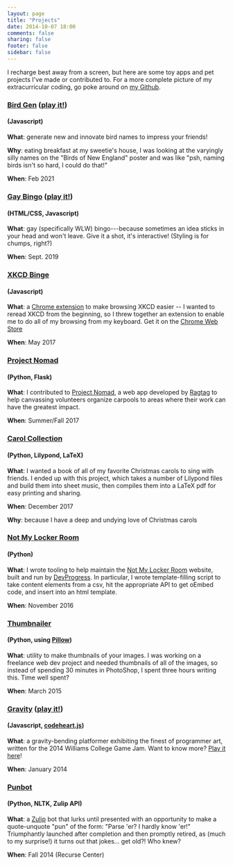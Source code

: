 ```yaml
---
layout: page
title: "Projects"
date: 2014-10-07 18:00
comments: false
sharing: false
footer: false
sidebar: false
---
```

I recharge best away from a screen, but here are some toy apps and pet projects I've made or contributed to. For a more complete picture of my extracurricular coding, go poke around on [my Github](//github.com/maiamcc).

<div class="project">
    <p>
        <h3><a href="//github.com/maiamcc/bird_gen" target="_blank">Bird Gen</a> (<a href="/bird_gen">play it!</a>)</h3><h4>(Javascript)</h4>
    </p>
        <strong>What</strong>: generate new and innovate bird names to impress your friends!
    <p>
    </p>
    <p>
        <strong>Why</strong>: eating breakfast at my sweetie's house, I was looking at the varyingly silly names on the "Birds of New England" poster and was like "psh, naming birds isn't so hard, I could do that!"
    </p>
    <p>
        <strong>When</strong>: Feb 2021
    </p>
</div>

<div class="project">
    <p>
        <h3><a href="//github.com/maiamcc/gay_bingo" target="_blank">Gay Bingo</a> (<a href="/gay_bingo">play it!</a>)</h3><h4>(HTML/CSS, Javascript)</h4>
    </p>
        <strong>What</strong>: gay (specifically WLW) bingo---because sometimes an idea sticks in your head and won't leave. Give it a shot, it's interactive! (Styling is for chumps, right?)
    <p>
        <strong>When</strong>: Sept. 2019
    </p>
</div>

<div class="project">
    <p>
        <h3><a href="//github.com/maiamcc/xkcd_binge" target="_blank">XKCD Binge</a></h3><h4>(Javascript)</h4>
    </p>
        <strong>What</strong>: a <a href="//chrome.google.com/webstore/detail/xkcd-binge/pnhnbhcdjnblacgalelbbnkpkkffchgb?hl=en-US&gl=US" target="_blank">Chrome extension</a> to make browsing XKCD easier -- I wanted to reread XKCD from the beginning, so I threw together an extension to enable me to do all of my browsing from my keyboard. Get it on the <a href="//chrome.google.com/webstore/detail/xkcd-binge/pnhnbhcdjnblacgalelbbnkpkkffchgb?hl=en-US&gl=US" target="_blank">Chrome Web Store</a>
    <p>
        <strong>When</strong>: May 2017
    </p>
</div>

<div class="project">
    <p>
        <h3><a href="//github.com/RagtagOpen/nomad" target="_blank">Project Nomad</a></h3><h4>(Python, Flask)</h4>
    </p>
        <strong>What</strong>: I contributed to <a href="//ragtag.org/nomad/">Project Nomad</a>, a web app developed by <a href="//ragtag.org">Ragtag</a> to help canvassing volunteers organize carpools to areas where their work can have the greatest impact.
    </p>
    <p>
        <strong>When</strong>: Summer/Fall 2017
    </p>
</div>

<div class="project">
    <p>
        <h3><a href="//github.com/maiamcc/carols" target="_blank">Carol Collection</a></h3><h4>(Python, Lilypond, LaTeX)</h4>
    </p>
        <strong>What</strong>: I wanted a book of all of my favorite Christmas carols to sing with friends. I ended up with this project, which takes a number of Lilypond files and build them into sheet music, then compiles them into a LaTeX pdf for easy printing and sharing.
    </p>
    <p>
        <strong>When</strong>: December 2017
    </p>
    <p>
        <strong>Why</strong>: because I have a deep and undying love of Christmas carols
    </p>
</div>

<div class="project">
    <p>
        <h3><a href="//github.com/maiamcc/not-my-locker-room/tree/generalizedContentScript" target="_blank">Not My Locker Room</a></h3><h4>(Python)</h4>
    </p>
        <strong>What</strong>: I wrote tooling to help maintain the <a href="//notmylockerroom.com" target="_blank">Not My Locker Room</a> website, built and run by <a href="https://devprogress.us" target="_blank">DevProgress</a>. In particular, I wrote template-filling script to take content elements from a csv, hit the appropriate API to get oEmbed code, and insert into an html template.
    </p>
    <p>
        <strong>When</strong>: November 2016
    </p>
</div>

<div class="project">
    <p>
        <h3><a href="//github.com/maiamcc/thumbnailer" target="-_blank">Thumbnailer</a></h3><h4>(Python, using <a href="//pillow.readthedocs.io/en/4.1.x/" target="-_blank">Pillow</a>)</h4>
    </p>
        <strong>What</strong>: utility to make thumbnails of your images. I was working on a freelance web dev project and needed thumbnails of all of the images, so instead of spending 30 minutes in PhotoShop, I spent three hours writing this. Time well spent?
    </p>
    <p>
        <strong>When</strong>: March 2015
    </p>
</div>

<div class="project">
    <p>
        <h3><a href="//github.com/maiamcc/gravity" target="_blank">Gravity</a> (<a href="/projects/gravity/play.html">play it!</a>)</h3><h4>(Javascript, <a href="//codeheartjs.com" target="_blank">codeheart.js</a>)</h4>
    </p>
        <strong>What</strong>: a gravity-bending platformer exhibiting the finest of programmer art, written for the 2014 Williams College Game Jam. Want to know more? <a href="/projects/gravity/play.html">Play it here</a>!
    </p>
    <p>
        <strong>When</strong>: January 2014
    </p>
</div>

<div class="project">
    <p>
        <h3><a href="//github.com/maiamcc/punbot" target="_blank">Punbot</a></h3><h4>(Python, NLTK, Zulip API)</h4>
    </p>
        <strong>What</strong>: a <a href="https://zulip.org" target="_blank">Zulip</a> bot that lurks until presented with an opportunity to make a quote-unquote "pun" of the form: "Parse 'er? I hardly know 'er!" Triumphantly launched after completion and then promptly retired, as (much to my surprise!) it turns out that jokes... get old?! Who knew?
    </p>
    <p>
        <strong>When</strong>: Fall 2014 (Recurse Center)
    </p>
</div>
